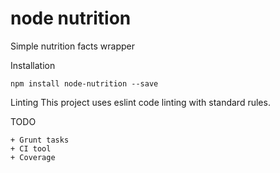
# node nutrition

Simple nutrition facts wrapper

Installation

	npm install node-nutrition --save

Linting
	This project uses eslint code linting with standard rules.

TODO

	+ Grunt tasks
	+ CI tool
	+ Coverage
